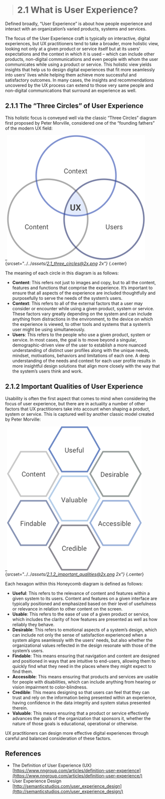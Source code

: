 > # **2.1**  What is User Experience?

Defined broadly, “User Experience” is about how people experience and interact with an organization’s varied products, systems and services. 

The focus of the User Experience craft is typically on interactive, digital experiences, but UX practitioners tend to take a broader, more holistic view, looking not only at a given product or service itself but at its users’ expectations and the context in which it is used – which can include other products, non-digital communications and even people with whom the user communicates while using a product or service. This holistic view yields insights that help us to design digital experiences that fit more seamlessly into users’ lives while helping them achieve more successful and satisfactory outcomes. In many cases, the insights and recommendations uncovered by the UX process can extend to those very same people and non-digital communications that surround an experience as well.

## 2.1.1 The “Three Circles” of User Experience

This holistic focus is conveyed well via the classic “Three Circles” diagram first proposed by Peter Morville, considered one of the “founding fathers” of the modern UX field:


_![2.1-1](../_assets/2.1_three_circles.png){srcset="../../_assets/2.1_three_circles@2x.png 2x"}_
{.center}

The meaning of each circle in this diagram is as follows:

- **Content**: This refers not just to images and copy, but to all the content, features and functions that comprise the experience. It’s important to ensure that all aspects of the experience are included thoughtfully and purposefully to serve the needs of the system’s users.
- **Context**: This refers to all of the external factors that a user may consider or encounter while using a given product, system or service. These factors vary greatly depending on the system and can include anything from distractions in the environment, to the device on which the experience is viewed, to other tools and systems that a system’s user might be using simultaneously.
- **Users**: This refers to the people who use a given product, system or service. In most cases, the goal is to move beyond a singular, demographic-driven view of the user to establish a more nuanced understanding of distinct user profiles along with the unique needs, mindset, motivations, behaviors and limitations of each one.
A deep understanding of the needs and context for each user profile results in more insightful design solutions that align more closely with the way that the system’s users think and work.

## 2.1.2 Important Qualities of User Experience

Usability is often the first aspect that comes to mind when considering the focus of user experience, but there are in actuality a number of other factors that UX practitioners take into account when shaping a product, system or service. This is captured well by another classic model created by Peter Morville:
 
_![2.1-2 qualities](../_assets/2.1.2_important_qualities.png){srcset="../../_assets/2.1.2_important_qualities@2x.png 2x"}_
{.center}

Each hexagon within this Honeycomb diagram is defined as follows:

- **Useful**: This refers to the relevance of content and features within a given system to its users. Content and features on a given interface are typically positioned and emphasized based on their level of usefulness or relevance in relation to other content on the screen.
- **Usable**: This refers to the ease of use of a given product or service, which includes the clarity of how features are presented as well as how reliably they behave.
- **Desirable**: This refers to emotional aspects of a system’s design, which can include not only the sense of satisfaction experienced when a system aligns seamlessly with the users’ needs, but also whether the organizational values reflected in the design resonate with those of the system’s users.
- **Findable**: This means ensuring that navigation and content are designed and positioned in ways that are intuitive to end-users, allowing them to quickly find what they need in the places where they might expect to find them.
- **Accessible**: This means ensuring that products and services are usable for people with disabilities, which can include anything from hearing or vision impairment to color-blindness.
- **Credible**: This means designing so that users can feel that they can trust and rely on the information being presented within an experience, having confidence in the data integrity and system status presented therein. 
- **Valuable**: This means ensuring that a product or service effectively advances the goals of the organization that sponsors it, whether the nature of those goals is educational, operational or otherwise.

UX practitioners can design more effective digital experiences through careful and balanced consideration of these factors.

## References

- The Definition of User Experience (UX) [https://www.nngroup.com/articles/definition-user-experience](https://www.nngroup.com/articles/definition-user-experience/)
- User Experience Design [http://semanticstudios.com/user_experience_design](http://semanticstudios.com/user_experience_design/)